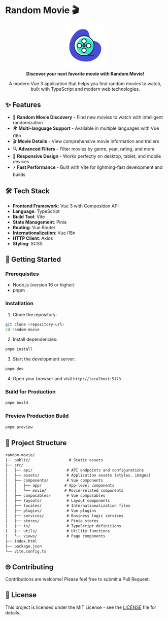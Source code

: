 # Random Movie 🎬

<div align="center">
  <img src="public/apple-touch-icon.png" alt="Random Movie Logo" width="128" height="128">
  
  **Discover your next favorite movie with Random Movie!**
  
  A modern Vue 3 application that helps you find random movies to watch, built with TypeScript and modern web technologies.
</div>

## ✨ Features

- 🎲 **Random Movie Discovery** - Find new movies to watch with intelligent randomization
- 🌍 **Multi-language Support** - Available in multiple languages with Vue i18n
- 🎬 **Movie Details** - View comprehensive movie information and trailers
- 🔍 **Advanced Filters** - Filter movies by genre, year, rating, and more
- 📱 **Responsive Design** - Works perfectly on desktop, tablet, and mobile devices
- ⚡ **Fast Performance** - Built with Vite for lightning-fast development and builds

## 🛠️ Tech Stack

- **Frontend Framework**: Vue 3 with Composition API
- **Language**: TypeScript
- **Build Tool**: Vite
- **State Management**: Pinia
- **Routing**: Vue Router
- **Internationalization**: Vue i18n
- **HTTP Client**: Axios
- **Styling**: SCSS

## 🚀 Getting Started

### Prerequisites

- Node.js (version 16 or higher)
- pnpm

### Installation

1. Clone the repository:
```bash
git clone <repository-url>
cd random-movie
```

2. Install dependencies:
```bash
pnpm install
```

3. Start the development server:
```bash
pnpm dev
```

4. Open your browser and visit `http://localhost:5173`

### Build for Production

```bash
pnpm build
```

### Preview Production Build

```bash
pnpm preview
```

## 📁 Project Structure

```
random-movie/
├── public/                 # Static assets
├── src/
│   ├── api/               # API endpoints and configurations
│   ├── assets/            # Application assets (styles, images)
│   ├── components/        # Vue components
│   │   ├── app/          # App-level components
│   │   └── movie/        # Movie-related components
│   ├── composables/       # Vue composables
│   ├── layouts/           # Layout components
│   ├── locales/           # Internationalization files
│   ├── plugins/           # Vue plugins
│   ├── services/          # Business logic services
│   ├── stores/            # Pinia stores
│   ├── ts/                # TypeScript definitions
│   ├── utils/             # Utility functions
│   └── views/             # Page components
├── index.html
├── package.json
└── vite.config.ts
```

## 🌐 Contributing

Contributions are welcome! Please feel free to submit a Pull Request.

## 📝 License

This project is licensed under the MIT License - see the [LICENSE](LICENSE) file for details.
